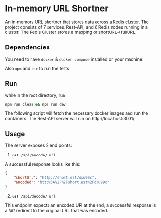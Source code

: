 # In-memory URL Shortner

An in-memory URL shortner that stores data across a Redis cluster.
The project consists of 7 services, Rest-API, and 6 Redis nodes running in a cluster. The Redis Cluster stores a mapping of shortURL->fullURL.

## Dependencies
You need to have `docker` & `docker compose` installed on your machine.

Also `npm` and `tsc` to run the tests

## Run
while in the root directory, run
```bash
npm run clean && npm run dev
```
The following script will fetch the necessary docker images and run the containers. The Rest-API server will run on http://localhost:3001/


## Usage

The server exposes 2 end points:
1. `GET /api/encode/:url` 
 
A successful response looks like this:
```json
{
    "shortUrl": "http://short.est/dxu99c",
    "encoded": "http%3A%2F%2Fshort.est%2Fdxu99c"
}
```

2. `GET /api/decode/:url`

This endpoint expects an encoded URI at the end, a successful response is a `302` redirect to the original URL that was encoded.


